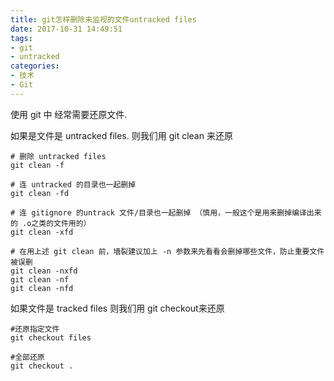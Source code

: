 ```yaml
---
title: git怎样删除未监视的文件untracked files
date: 2017-10-31 14:49:51
tags:
- git
- untracked
categories:
- 技术
- Git
---
```


使用 git 中  经常需要还原文件.
<!--more-->

如果是文件是 untracked files.
则我们用 git clean 来还原
```
# 删除 untracked files
git clean -f
 
# 连 untracked 的目录也一起删掉
git clean -fd
 
# 连 gitignore 的untrack 文件/目录也一起删掉 （慎用，一般这个是用来删掉编译出来的 .o之类的文件用的）
git clean -xfd
 
# 在用上述 git clean 前，墙裂建议加上 -n 参数来先看看会删掉哪些文件，防止重要文件被误删
git clean -nxfd
git clean -nf
git clean -nfd
```

如果文件是 tracked files
则我们用 git checkout来还原
```
#还原指定文件
git checkout files

#全部还原
git checkout .

```
